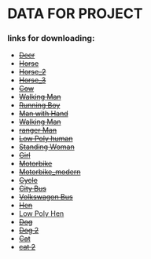 # DATA FOR PROJECT
### links for downloading:
* ~~[Deer](https://www.blendswap.com/blends/view/21278)~~
* ~~[Horse](https://www.blendswap.com/blends/view/78140)~~
* ~~[Horse_2](https://www.blendswap.com/blends/view/76528)~~
* ~~[Horse_3](https://www.blendswap.com/blends/view/78658)~~
* ~~[Cow](https://www.blendswap.com/blends/view/67221)~~
* ~~[Walking Man](https://www.blendswap.com/blends/view/20564)~~
* ~~[Running Boy](https://www.blendswap.com/blends/view/24092)~~
* ~~[Man with Hand](https://www.blendswap.com/blends/view/67045)~~
* ~~[Walking Man](https://www.blendswap.com/blends/view/66412)~~
* ~~[ranger Man](https://www.blendswap.com/blends/view/71099)~~
* ~~[Low Poly human](https://www.blendswap.com/blends/view/71843)~~
* ~~[Standing Woman](https://www.blendswap.com/blends/view/66413)~~
* ~~[Girl](https://www.blendswap.com/blends/view/66416)~~
* ~~[Motorbike](https://www.blendswap.com/blends/view/48422)~~
* ~~[Motorbike_modern](https://www.blendswap.com/blends/view/66781)~~
* ~~[Cycle](https://www.blendswap.com/blends/view/72436)~~
* ~~[City Bus](https://www.blendswap.com/blends/view/47548)~~
* ~~[Volkswagon Bus](https://www.blendswap.com/blends/view/48280)~~
* ~~[Hen](https://www.blendswap.com/blends/view/76313)~~
* [Low Poly Hen](https://www.blendswap.com/blends/view/76321)
* ~~[Dog](https://www.blendswap.com/blends/view/71960)~~
* ~~[Dog 2](https://www.blendswap.com/blends/view/77864)~~
* ~~[Cat](https://www.blendswap.com/blends/view/57118)~~
* ~~[cat 2](https://www.blendswap.com/blends/view/86110)~~